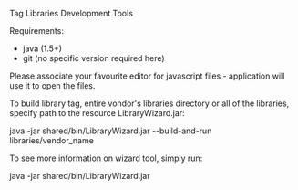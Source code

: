 Tag Libraries Development Tools

Requirements:

- java (1.5+)
- git (no specific version required here)

Please associate your favourite editor for javascript files - application will use it to open the files.

To build library tag, entire vondor's libraries directory or all of the libraries, specify path to the resource LibraryWizard.jar:

java -jar shared/bin/LibraryWizard.jar --build-and-run libraries/vendor_name

To see more information on wizard tool, simply run:

java -jar shared/bin/LibraryWizard.jar

